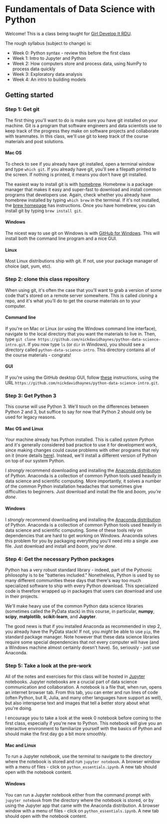 # Fundamentals of Data Science with Python

Welcome! This is a class being taught for [Girl Develop It RDU](https://www.girldevelopit.com/chapters/raleigh-durham).

The rough syllabus (subject to change) is:

- Week 0: Python syntax - review this before the first class
- Week 1: Intro to Jupyter and Python
- Week 2: How computers store and process data, using NumPy to process data quickly
- Week 3: Exploratory data analysis
- Week 4: An intro to building models

## Getting started

### Step 1: Get git
The first thing you'll want to do is make sure you have git installed on your machine. Git is a program that software engineers and data scientists use to keep track of the progress they make on software projects and collaborate with teammates. In this class, we'll use git to keep track of the course materials and post solutions.

#### Mac OS
To check to see if you already have git installed, open a terminal window and type `which git`. If you already have git, you'll see a filepath printed to the screen. If nothing is printed, it means you don't have git installed.

The easiest way to install git is with [homebrew](http://brew.sh/). Homebrew is a package manager that makes it easy and super-fast to download and install common programs that developers use. Again, check whether you already have homebrew installed by typing `which brew` in the terminal. If it's not installed, the [brew homepage](http://brew.sh/) has instructions. Once you have homebrew, you can install git by typing `brew install git`.

#### Windows
The nicest way to use git on Windows is with [GitHub for Windows](https://desktop.github.com/). This will install both the command line program and a nice GUI.

#### Linux
Most Linux distributions ship with git. If not, use your package manager of choice (apt, yum, etc).

### Step 2: clone this class repository
When using git, it's often the case that you'll want to grab a version of some code that's stored on a remote server somewhere. This is called *cloning* a repo, and it's what you'll do to get the course materials on to your computer.

#### Command line
If you're on Mac or Linux (or using the Windows command line interface), navigate to the local directory that you want the materials to live in. Then, type `git clone https://github.com/nickdavidhaynes/python-data-science-intro.git`. If you now type `ls` (or `dir` in Windows), you should see a directory called `python-data-science-intro`. This directory contains all of the course materials - congrats!

#### GUI
If you're using the GitHub desktop GUI, follow [these](https://help.github.com/desktop/guides/contributing/cloning-a-repository-from-github-to-github-desktop/) instructions, using the URL `https://github.com/nickdavidhaynes/python-data-science-intro.git`.

### Step 3: Get Python 3
This course will use Python 3. We'll touch on the differences between Python 2 and 3, but suffice to say for now that Python 2 should only be used for legacy reasons.

#### Mac OS and Linux
Your machine already has Python installed. This is called *system Python* and it's generally considered bad practice to use it for development work, since making changes could cause problems with other programs that rely on it (more details [here](https://github.com/MacPython/wiki/wiki/Which-Python)). Instead, we'll install a different version of Python on top of our system Python.

I *strongly* recommend downloading and installing the [Anaconda distribution](https://www.continuum.io/downloads) of Python. Anaconda is a collection of common Python tools used heavily in data science and scientific computing. More importantly, it solves a number of the common Python installation headaches that sometimes give difficulties to beginners. Just download and install the file and *boom, you're done*.

#### Windows
I *strongly* recommend downloading and installing the [Anaconda distribution](https://www.continuum.io/downloads) of Python. Anaconda is a collection of common Python tools used heavily in data science and scientific computing. Some of these tools rely on dependencies that are hard to get working on Windows. Anaconda solves this problem for you by packaging everything you'll need into a single .exe file. Just download and install and *boom, you're done*.

### Step 4: Get the necessary Python packages
Python has a very robust standard library - indeed, part of the Pythonic philosophy is to be "batteries included." Nonetheless, Python is used by so many different communities these days that there's way too much specialized software to ship with every Python download. This specialized code is therefore wrapped up in packages that users can download and use in their projects.

We'll make heavy use of the common Python data science libraries (sometimes called the PyData stack) in this course, in particular, **numpy**, **scipy**, **matplotlib**, **scikit-learn**, and **Jupyter**.

The good news is that if you installed Anaconda as recommended in step 2, you already have the PyData stack! If not, you *might* be able to use `pip`, the standard package manager. Note however that these data science libraries require some special dependencies that not every computer will have (and a Windows machine almost certainly doesn't have). So, seriously - just use Anaconda.

### Step 5: Take a look at the pre-work
All of the notes and exercises for this class will be hosted in [Jupyter](http://jupyter.org/) notebooks. Jupyter notebooks are a crucial part of data science communication and collaboration. A notebook is a file that, when run, opens an internet browser tab. From this tab, you can enter and run lines of code (often Python, but R, Julia, and many other languages have support as well), but also intersperse text and images that tell a better story about what you're doing.

I encourage you to take a look at the week 0 notebook before coming to the first class, especially if you're new to Python. This notebook will give you an interactive environment to familiarize yourself with the basics of Python and should make the first day go a bit more smoothly.

#### Mac and Linux

To run a Jupyter notebook, use the terminal to navigate to the directory where the notebook is stored and run `jupyter notebook`. A browser window with a menu of files - click on `python_essentials.ipynb`. A new tab should open with the notebook content.

#### Windows

You can run a Jupyter notebook either from the command prompt with `jupyter notebook` from the directory where the notebook is stored, or by using the Jupyter app that came with the Anaconda distribution. A browser window with a menu of files - click on `python_essentials.ipynb`. A new tab should open with the notebook content.
